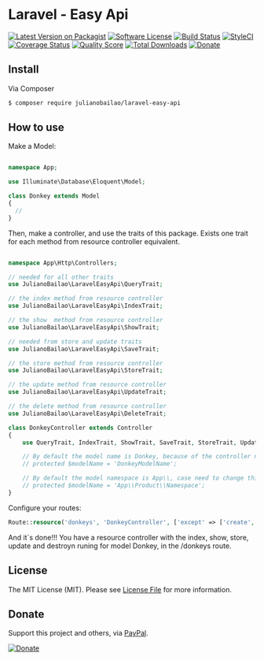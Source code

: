# Laravel - Easy Api

[![Latest Version on Packagist][ico-version]][link-packagist]
[![Software License][ico-license]](LICENSE.md)
[![Build Status][ico-travis]][link-travis]
[![StyleCI][ico-styleci]][link-styleci]
[![Coverage Status][ico-scrutinizer]][link-scrutinizer]
[![Quality Score][ico-code-quality]][link-code-quality]
[![Total Downloads][ico-downloads]][link-downloads]
[![Donate][ico-donate]][link-donate]

[ico-version]: https://img.shields.io/packagist/v/julianobailao/laravel-easy-api.svg?style=flat-square
[ico-license]: https://img.shields.io/badge/license-MIT-brightgreen.svg?style=flat-square
[ico-travis]: https://img.shields.io/travis/julianobailao/laravel-easy-api/master.svg?style=flat-square
[ico-scrutinizer]:https://img.shields.io/scrutinizer/coverage/g/julianobailao/laravel-easy-api.svg?style=flat-square
[ico-code-quality]:https://img.shields.io/scrutinizer/g/julianobailao/laravel-easy-api.svg?style=flat-square
[ico-downloads]: https://img.shields.io/packagist/dt/julianobailao/laravel-easy-api.svg?style=flat-square
[ico-styleci]: https://styleci.io/repos/80361872/shield
[ico-donate]:https://img.shields.io/badge/Donate-PayPal-brightgreen.svg?style=flat-square

[link-packagist]: https://packagist.org/packages/julianobailao/laravel-easy-api
[link-travis]: https://travis-ci.org/julianobailao/laravel-easy-api
[link-scrutinizer]: https://scrutinizer-ci.com/g/julianobailao/laravel-easy-api/?branch=master
[link-code-quality]: https://scrutinizer-ci.com/g/julianobailao/laravel-easy-api/?branch=master
[link-downloads]: https://packagist.org/packages/julianobailao/laravel-easy-api
[link-styleci]: https://styleci.io/repos/80361872
[link-donate]: https://www.paypal.com/cgi-bin/webscr?cmd=_s-xclick&hosted_button_id=LDRJCTGY2YXYJ

## Install

Via Composer

```bash
$ composer require julianobailao/laravel-easy-api
```

## How to use

Make a Model:
``` php

namespace App;

use Illuminate\Database\Eloquent\Model;

class Donkey extends Model
{
  //
}
```

Then, make a controller, and use the traits of this package. Exists one trait for each method from resource controller equivalent.

``` php

namespace App\Http\Controllers;

// needed for all other traits
use JulianoBailao\LaravelEasyApi\QueryTrait; 

// the index method from resource controller
use JulianoBailao\LaravelEasyApi\IndexTrait;

// the show  method from resource controller
use JulianoBailao\LaravelEasyApi\ShowTrait; 

// needed from store and update traits
use JulianoBailao\LaravelEasyApi\SaveTrait;

// the store method from resource controller
use JulianoBailao\LaravelEasyApi\StoreTrait;

// the update method from resource controller
use JulianoBailao\LaravelEasyApi\UpdateTrait;

// the delete method from resource controller
use JulianoBailao\LaravelEasyApi\DeleteTrait;

class DonkeyController extends Controller
{
    use QueryTrait, IndexTrait, ShowTrait, SaveTrait, StoreTrait, UpdateTrait, DeleteTrait;

    // By default the model name is Donkey, because of the controller name, case need to change this:
    // protected $modelName = 'DonkeyModelName';

    // By default the model namespace is App\\, case need to change this:
    // protected $modelName = 'App\\Product\\Namespace';
}
```

Configure your routes:

``` php
Route::resource('donkeys', 'DonkeyController', ['except' => ['create', 'edit']]);
```
And it`s done!!! You have a resource controller with the index, show, store, update and destroyn runing for model Donkey, in the /donkeys route.

## License

The MIT License (MIT). Please see [License File](LICENSE.md) for more information.

## Donate
Support this project and others, via [PayPal](link-donate).

[![Donate][ico-donate]][link-donate]
